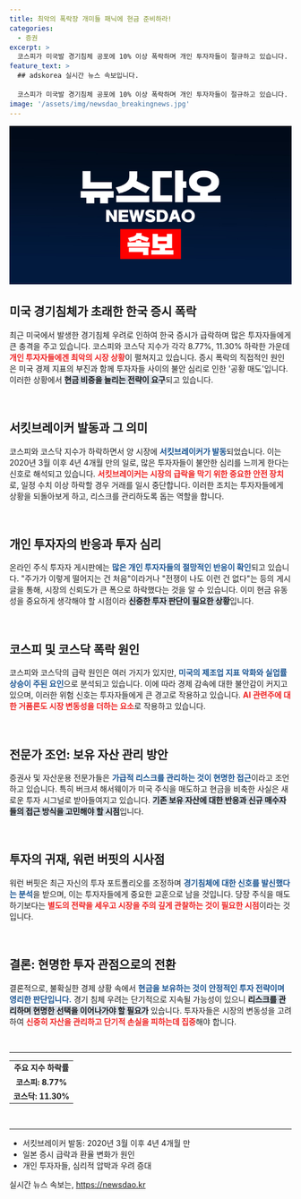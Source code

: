 ```yaml
---
title: 최악의 폭락장 개미들 패닉에 현금 준비하라!
categories:
  - 증권
excerpt: >
  코스피가 미국발 경기침체 공포에 10% 이상 폭락하며 개인 투자자들이 절규하고 있습니다. 서킷브레이커까지 발동된 이번 사태는 불안한 시장 전망을 더욱 부추기고 있어, 전문가들은 현금 보유를 권장하고 있습니다. 투자자들은 긴장의 연속 속에서 향후 시장 흐름을 주의 깊게 지켜봐야 할 상황입니다.
feature_text: >
  ## adskorea 실시간 뉴스 속보입니다.

  코스피가 미국발 경기침체 공포에 10% 이상 폭락하며 개인 투자자들이 절규하고 있습니다. 서킷브레이커까지 발동된 이번 사태는 불안한 시장 전망을 더욱 부추기고 있어, 전문가들은 현금 보유를 권장하고 있습니다. 투자자들은 긴장의 연속 속에서 향후 시장 흐름을 주의 깊게 지켜봐야 할 상황입니다.
image: '/assets/img/newsdao_breakingnews.jpg'
---
```


<p><img src="/assets/img/newsdao_breakingnews.jpg" alt="adskorea 속보" /></p>

<h2 data-ke-size="size26">미국 경기침체가 초래한 한국 증시 폭락</h2>

<p data-ke-size="size16">최근 미국에서 발생한 경기침체 우려로 인하여 한국 증시가 급락하며 많은 투자자들에게 큰 충격을 주고 있습니다. 코스피와 코스닥 지수가 각각 8.77%, 11.30% 하락한 가운데 <b><span style="color: #ee2323;">개인 투자자들에겐 최악의 시장 상황</span></b>이 펼쳐지고 있습니다. 증시 폭락의 직접적인 원인은 미국 경제 지표의 부진과 함께 투자자들 사이의 불안 심리로 인한 '공황 매도'입니다. 이러한 상황에서 <b><span style="background-color: #21538527;">현금 비중을 늘리는 전략이 요구</span></b>되고 있습니다.</p>

<p data-ke-size="size16">&nbsp;</p>

<h2 data-ke-size="size26">서킷브레이커 발동과 그 의미</h2>

<p data-ke-size="size16">코스피와 코스닥 지수가 하락하면서 양 시장에 <b><span style="color: #1a5490;">서킷브레이커가 발동</span></b>되었습니다. 이는 2020년 3월 이후 4년 4개월 만의 일로, 많은 투자자들이 불안한 심리를 느끼게 한다는 신호로 해석되고 있습니다. <b><span style="color: #ee2323;">서킷브레이커는 시장의 급락을 막기 위한 중요한 안전 장치</span></b>로, 일정 수치 이상 하락할 경우 거래를 일시 중단합니다. 이러한 조치는 투자자들에게 상황을 되돌아보게 하고, 리스크를 관리하도록 돕는 역할을 합니다.</p>

<p data-ke-size="size16">&nbsp;</p>

<h2 data-ke-size="size26">개인 투자자의 반응과 투자 심리</h2>

<p data-ke-size="size16">온라인 주식 투자자 게시판에는 <b><span style="color: #1a5490;">많은 개인 투자자들의 절망적인 반응이 확인</span></b>되고 있습니다. "주가가 이렇게 떨어지는 건 처음"이라거나 "전쟁이 나도 이런 건 없다"는 등의 게시글을 통해, 시장의 신뢰도가 큰 폭으로 하락했다는 것을 알 수 있습니다. 이미 현금 유동성을 중요하게 생각해야 할 시점이라 <b><span style="background-color: #21538527;">신중한 투자 판단이 필요한 상황</span></b>입니다.</p>

<p data-ke-size="size16">&nbsp;</p>

<h2 data-ke-size="size26">코스피 및 코스닥 폭락 원인</h2>

<p data-ke-size="size16">코스피와 코스닥의 급락 원인은 여러 가지가 있지만, <b><span style="color: #1a5490;">미국의 제조업 지표 악화와 실업률 상승이 주된 요인</span></b>으로 분석되고 있습니다. 이에 따라 경제 감속에 대한 불안감이 커지고 있으며, 이러한 위험 신호는 투자자들에게 큰 경고로 작용하고 있습니다. <b><span style="color: #ee2323;">AI 관련주에 대한 거품론도 시장 변동성을 더하는 요소</span></b>로 작용하고 있습니다.</p>

<p data-ke-size="size16">&nbsp;</p>

<h2 data-ke-size="size26">전문가 조언: 보유 자산 관리 방안</h2>

<p data-ke-size="size16">증권사 및 자산운용 전문가들은 <b><span style="color: #1a5490;">가급적 리스크를 관리하는 것이 현명한 접근</span></b>이라고 조언하고 있습니다. 특히 버크셔 해서웨이가 미국 주식을 매도하고 현금을 비축한 사실은 새로운 투자 시그널로 받아들여지고 있습니다. <b><span style="background-color: #21538527;">기존 보유 자산에 대한 반응과 신규 매수자들의 접근 방식을 고민해야 할 시점</span></b>입니다.</p>

<p data-ke-size="size16">&nbsp;</p>

<h2 data-ke-size="size26">투자의 귀재, 워런 버핏의 시사점</h2>

<p data-ke-size="size16">워런 버핏은 최근 자신의 투자 포트폴리오를 조정하며 <b><span style="color: #1a5490;">경기침체에 대한 신호를 발신했다는 분석</span></b>을 받으며, 이는 투자자들에게 중요한 교훈으로 남을 것입니다. 당장 주식을 매도하기보다는 <b><span style="color: #ee2323;">별도의 전략을 세우고 시장을 주의 깊게 관찰하는 것이 필요한 시점</span></b>이라는 것입니다.</p>

<p data-ke-size="size16">&nbsp;</p>

<h2 data-ke-size="size26">결론: 현명한 투자 관점으로의 전환</h2>

<p data-ke-size="size16">결론적으로, 불확실한 경제 상황 속에서 <b><span style="color: #1a5490;">현금을 보유하는 것이 안정적인 투자 전략이며 영리한 판단입니다.</span></b> 경기 침체 우려는 단기적으로 지속될 가능성이 있으니 <b><span style="background-color: #21538527;">리스크를 관리하며 현명한 선택을 이어나가야 할 필요가</span></b> 있습니다. 투자자들은 시장의 변동성을 고려하여 <b><span style="color: #ee2323;">신중히 자산을 관리하고 단기적 손실을 피하는데 집중</span></b>해야 합니다.</p>

<p data-ke-size="size16">&nbsp;</p>

<hr />

<table style="border-collapse: collapse; width: 100%;">
    <tr>
        <td style="text-align: center; height: 17px;"><b>주요 지수 하락률</b></td>
    </tr>
    <tr>
        <td style="text-align: center;"><b>코스피: 8.77%</b></td>
    </tr>
    <tr>
        <td style="text-align: center;"><b>코스닥: 11.30%</b></td>
    </tr>
</table>

<p data-ke-size="size16">&nbsp;</p>

<hr />

<ul>
    <li>서킷브레이커 발동: 2020년 3월 이후 4년 4개월 만</li>
    <li>일본 증시 급락과 환율 변화가 원인</li>
    <li>개인 투자자들, 심리적 압박과 우려 증대</li>
</ul>
실시간 뉴스 속보는, <a href="https://newsdao.kr" rel="dofollow">https://newsdao.kr</a>


